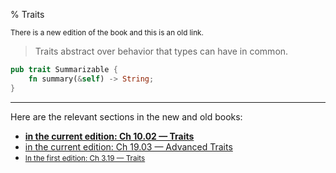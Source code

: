 % Traits

<small>There is a new edition of the book and this is an old link.</small>

> Traits abstract over behavior that types can have in common.

```rust
pub trait Summarizable {
    fn summary(&self) -> String;
}
```

---

Here are the relevant sections in the new and old books:

* **[in the current edition: Ch 10.02 — Traits][2]**
* [in the current edition: Ch 19.03 — Advanced Traits][3]
* <small>[In the first edition: Ch 3.19 — Traits][1]</small>


[1]: https://doc.rust-lang.org/1.30.0/book/first-edition/traits.html
[2]: ch10-02-traits.html
[3]: ch19-02-advanced-traits.html
